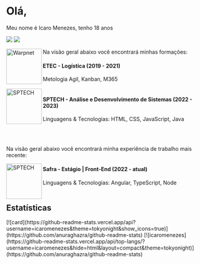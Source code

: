 <h1>Olá,</h1>
 </p> Meu nome é Icaro Menezes, tenho 18 anos</p>
<p align="left">
  <a href="https://img.shields.io/badge/-Linkedin-0e76a8?style=flat-square&logo=Linkedin&logoColor=white&link=https://www.linkedin.com/in/icaro-menezes-290a77243" alt="Linkedin">
  <img src="https://img.shields.io/badge/-Linkedin-0e76a8?style=flat-square&logo=Linkedin&logoColor=white&link=https://www.linkedin.com/in/icaro-menezes-290a77243/" /></a>
  <a href="https://www.instagram.com/ikaros_php/" alt="Instagram">
  <img src="https://img.shields.io/badge/-Instagram-DF0174?style=flat-square&labelColor=DF0174&logo=instagram&logoColor=white&link=https://www.instagram.com/ikaros_php/"/></a>
</p>  
Na visão geral abaixo você encontrará minhas formações:
<img align="left" height="94px" width="94px" alt="Warpnet" src="http://etecperuibe.com.br/wp-content/uploads/2021/02/CPS.jpg"/>
<h4>ETEC - Logística (2019 - 2021)</h4>
<p>Metologia Agil, Kanban, M365</ p>
<br><br>
<img align="left" height="94px" width="94px" alt="SPTECH" src="https://pbs.twimg.com/profile_images/1462840633400467457/gtKFcsdc_400x400.jpg"/>
<h4>SPTECH - Análise e Desenvolvimento de Sistemas (2022 - 2023)</h4>
<p>Linguagens & Tecnologias: HTML, CSS, JavaScript, Java</p>
<br><br>
<p>Na visão geral abaixo você encontrará minha experiência de trabalho mais recente:</p>
<img align="left" height="94px" width="94px" alt="SPTECH" src="https://cdn.theorg.com/0223d38a-0ef8-4ed7-bd58-4a543422186b_thumb.jpg"/>
<h4>Safra - Estágio | Front-End (2022 - atual)</h4>
<p>Linguagens & Tecnologias: Angular, TypeScript, Node
<br><br>
<h2>Estatísticas</h2>
[![card](https://github-readme-stats.vercel.app/api?username=icaromenezes&theme=tokyonight&show_icons=true)](https://github.com/anuraghazra/github-readme-stats)
[![icaromenezes](https://github-readme-stats.vercel.app/api/top-langs/?username=icaromenezes&hide=html&layout=compact&theme=tokyonight)](https://github.com/anuraghazra/github-readme-stats)

